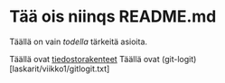 # Tää ois niinqs README.md #

Täällä on vain *todella* tärkeitä asioita.

Täällä ovat [tiedostorakenteet](laskarit/viikko1/komentorivi.txt)
Täällä ovat (git-logit)[laskarit/viikko1/gitlogit.txt]
